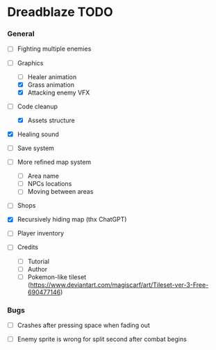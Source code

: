 # Dreadblaze TODO

### General

- [ ] Fighting multiple enemies

- [ ] Graphics
    - [ ] Healer animation
    - [X] Grass animation
    - [X] Attacking enemy VFX

- [ ] Code cleanup
    - [X] Assets structure

- [X] Healing sound

- [ ] Save system

- [ ] More refined map system
    - [ ] Area name
    - [ ] NPCs locations
    - [ ] Moving between areas

- [ ] Shops

- [X] Recursively hiding map (thx ChatGPT)

- [ ] Player inventory

- [ ] Credits
    - [ ] Tutorial
    - [ ] Author
    - [ ] Pokemon-like tileset (https://www.deviantart.com/magiscarf/art/Tileset-ver-3-Free-690477146)

### Bugs
- [ ] Crashes after pressing space when fading out

- [ ] Enemy sprite is wrong for split second after combat begins